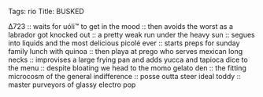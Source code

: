 Tags: rio
Title: BUSKED
  
∆723 :: waits for uóli™ to get in the mood :: then avoids the worst as a labrador got knocked out :: a pretty weak run under the heavy sun :: segues into liquids and the most delicious picolé ever :: starts preps for sunday family lunch with quinoa :: then playa at prego who serves mexican long necks :: improvises a large frying pan and adds yucca and tapioca dice to the menu :: despite bloating we head to the momo gelato den :: the fitting microcosm of the general indifference :: posse outta steer ideal toddy :: master purveyors of glassy electro pop  

